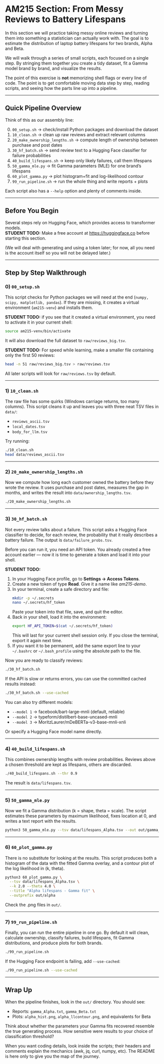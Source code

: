 # AM215 Section: From Messy Reviews to Battery Lifespans

In this section we will practice taking messy online reviews and turning them into something a statistician can actually work with. The goal is to estimate the distribution of laptop battery lifespans for two brands, Alpha and Beta.  

We will walk through a series of small scripts, each focused on a single step. By stringing them together you create a tidy dataset, fit a Gamma model brand by brand, and visualize the results.  

The point of this exercise is **not** memorizing shell flags or every line of code. The point is to get comfortable moving data step by step, reading scripts, and seeing how the parts line up into a pipeline.  

---

## Quick Pipeline Overview

Think of this as our assembly line:

0. `00_setup.sh` -> check/install Python packages and download the dataset  
1. `10_clean.sh` -> clean up raw reviews and extract relevant columns  
2. `20_make_ownership_lengths.sh` -> compute length of ownership between purchase and post dates  
3. `30_hf_batch.sh` -> send review text to a Hugging Face classifier for failure probabilities  
4. `40_build_lifespans.sh` -> keep only likely failures, call them lifespans  
5. `50_gamma_mle.py` -> fit Gamma parameters (MLE) for one brand’s lifespans  
6. `60_plot_gamma.py` -> plot histogram+fit and log-likelihood contour  
7. `99_run_pipeline.sh` -> run the whole thing and write reports + plots  

Each script also has a `--help` option and plenty of comments inside.

---

## Before You Begin

Several steps rely on Hugging Face, which provides access to transformer models.  
**STUDENT TODO:** Make a free account at https://huggingface.co before starting this section.  

(We will deal with generating and using a token later; for now, all you need is the account itself so you will not be delayed later.)

---

## Step by Step Walkthrough

### 0) `00_setup.sh`

This script checks for Python packages we will need at the end (`numpy, scipy, matplotlib, pandas`). If they are missing, it creates a virtual environment (`am215-venv`) and installs them.  

**STUDENT TODO:** if you see that it created a virtual environment, you need to activate it in your current shell:  
```bash
source am215-venv/bin/activate
```

It will also download the full dataset to `raw/reviews_big.tsv`.  

**STUDENT TODO:** For speed while learning, make a smaller file containing only the first 50 reviews:  
```bash
head -n 51 raw/reviews_big.tsv > raw/reviews.tsv
```

All later scripts will look for `raw/reviews.tsv` by default.

---

### 1) `10_clean.sh`

The raw file has some quirks (Windows carriage returns, too many columns). This script cleans it up and leaves you with three neat TSV files in `data/`:  
- `reviews_ascii.tsv`  
- `local_dates.tsv`  
- `body_for_llm.tsv`

Try running:  
```bash
./10_clean.sh
head data/reviews_ascii.tsv
```

---

### 2) `20_make_ownership_lengths.sh`

Now we compute how long each customer owned the battery before they wrote the review. It uses purchase and post dates, measures the gap in months, and writes the result into `data/ownership_lengths.tsv`.  

```bash
./20_make_ownership_lengths.sh
```

---

### 3) `30_hf_batch.sh`

Not every review talks about a failure. This script asks a Hugging Face classifier to decide, for each review, the probability that it really describes a battery failure. The output is `data/failure_probs.tsv`.  

Before you can run it, you need an API token. You already created a free account earlier — now it is time to generate a token and load it into your shell.  

**STUDENT TODO:**  
1. In your Hugging Face profile, go to **Settings -> Access Tokens**.  
2. Create a new token of type **Read**. Give it a name like *am215-demo*.  
3. In your terminal, create a safe directory and file:  
   ```bash
   mkdir -p ~/.secrets
   nano ~/.secrets/hf_token
   ```  
   Paste your token into that file, save, and quit the editor.  
4. Back in your shell, load it into the environment:  
   ```bash
   export HF_API_TOKEN=$(cat ~/.secrets/hf_token)
   ```  
   This will last for your current shell session only. If you close the terminal, export it again next time.  
5. If you want it to be permanent, add the same export line to your `~/.bashrc` or `~/.bash_profile` using the absolute path to the file.  

Now you are ready to classify reviews:  

```bash
./30_hf_batch.sh
```

If the API is slow or returns errors, you can use the committed cached results instead:  

```bash
./30_hf_batch.sh --use-cached
```

You can also try different models:  
- `--model 1` -> facebook/bart-large-mnli (default, reliable)  
- `--model 2` -> typeform/distilbert-base-uncased-mnli  
- `--model 3` -> MoritzLaurer/mDeBERTa-v3-base-mnli-xnli  

Or specify a Hugging Face model name directly.

---

### 4) `40_build_lifespans.sh`

This combines ownership lengths with review probabilities. Reviews above a chosen threshold are kept as lifespans, others are discarded.  

```bash
./40_build_lifespans.sh --thr 0.9
```

The result is `data/lifespans.tsv`.

---

### 5) `50_gamma_mle.py`

Now we fit a Gamma distribution (k = shape, theta = scale). The script estimates these parameters by maximum likelihood, fixes location at 0, and writes a text report with the results.  

```bash
python3 50_gamma_mle.py --tsv data/lifespans_Alpha.tsv --out out/gamma_Alpha.txt
```

---

### 6) `60_plot_gamma.py`

There is no substitute for looking at the results. This script produces both a histogram of the data with the fitted Gamma overlay, and a contour plot of the log likelihood in (k, theta).  

```bash
python3 60_plot_gamma.py \
  --tsv data/lifespans_Alpha.tsv \
  --k 2.0 --theta 4.0 \
  --title "Alpha lifespans - Gamma fit" \
  --outprefix out/alpha
```

Check the .png files in `out/`.

---

### 7) `99_run_pipeline.sh`

Finally, you can run the entire pipeline in one go. By default it will clean, calculate ownership, classify failures, build lifespans, fit Gamma distributions, and produce plots for both brands.  

```bash
./99_run_pipeline.sh
```

If the Hugging Face endpoint is failing, add `--use-cached`:  

```bash
./99_run_pipeline.sh --use-cached
```

---

## Wrap Up

When the pipeline finishes, look in the `out/` directory. You should see:  
- Reports: `gamma_Alpha.txt`, `gamma_Beta.txt`  
- Plots: `alpha_hist.png`, `alpha_llcontour.png`, and equivalents for Beta  

Think about whether the parameters your Gamma fits recovered resemble the true generating process. How sensitive were results to your choice of classification threshold?  

When you want coding details, look inside the scripts; their headers and comments explain the mechanics (awk, jq, curl, numpy, etc). The README is here only to give you the map of the journey.
